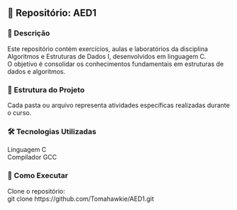 <h2 align="left">📘 Repositório: AED1</h2>

<h3 align="left">🧾 Descrição</h3>  
<p align="left">Este repositório contém exercícios, aulas e laboratórios da disciplina Algoritmos e Estruturas de Dados I, desenvolvidos em linguagem C.<br> O objetivo é consolidar os conhecimentos fundamentais em estruturas de dados e algoritmos.</p>  


<h3 align="lefT">📁 Estrutura do Projeto</h3>  
<p>Cada pasta ou arquivo representa atividades específicas realizadas durante o curso.</p>

<h3 align="lefT">🛠️ Tecnologias Utilizadas</h3>  
<p>Linguagem C<br>Compilador GCC</p>



<h3 align="left">🚀 Como Executar</h3>  
<p>Clone o repositório:<br>git clone https://github.com/Tomahawkie/AED1.git </p>

